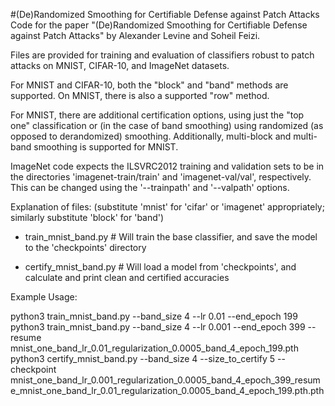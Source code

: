 #(De)Randomized Smoothing for Certifiable Defense against Patch Attacks
Code for the paper "(De)Randomized Smoothing for Certifiable Defense against Patch Attacks" by Alexander Levine and Soheil Feizi.

Files are provided for training and evaluation of classifiers robust to patch attacks on MNIST, CIFAR-10, and ImageNet datasets.

For MNIST and CIFAR-10, both the "block" and "band" methods are supported. On MNIST, there is also a supported "row" method.

For MNIST, there are additional certification options, using just the "top one" classification or (in the case of band smoothing) using randomized (as opposed to derandomized) smoothing. Additionally, multi-block  and  multi-band smoothing is supported for MNIST.

ImageNet code expects the ILSVRC2012 training and validation sets to be in the directories 'imagenet-train/train' and 'imagenet-val/val', respectively. This can be changed using the '--trainpath' and '--valpath' options.

Explanation of files: (substitute 'mnist' for 'cifar' or 'imagenet' appropriately;  similarly substitute 'block' for 'band')

- train_mnist_band.py # Will train the base classifier, and save the model to the 'checkpoints' directory

- certify_mnist_band.py # Will load a model from 'checkpoints', and calculate and print clean and certified accuracies

Example Usage: 

python3 train_mnist_band.py --band_size 4 --lr 0.01 --end_epoch 199
python3 train_mnist_band.py --band_size 4 --lr 0.001 --end_epoch 399 --resume mnist_one_band_lr_0.01_regularization_0.0005_band_4_epoch_199.pth
python3 certify_mnist_band.py --band_size 4 --size_to_certify 5 --checkpoint mnist_one_band_lr_0.001_regularization_0.0005_band_4_epoch_399_resume_mnist_one_band_lr_0.01_regularization_0.0005_band_4_epoch_199.pth.pth


